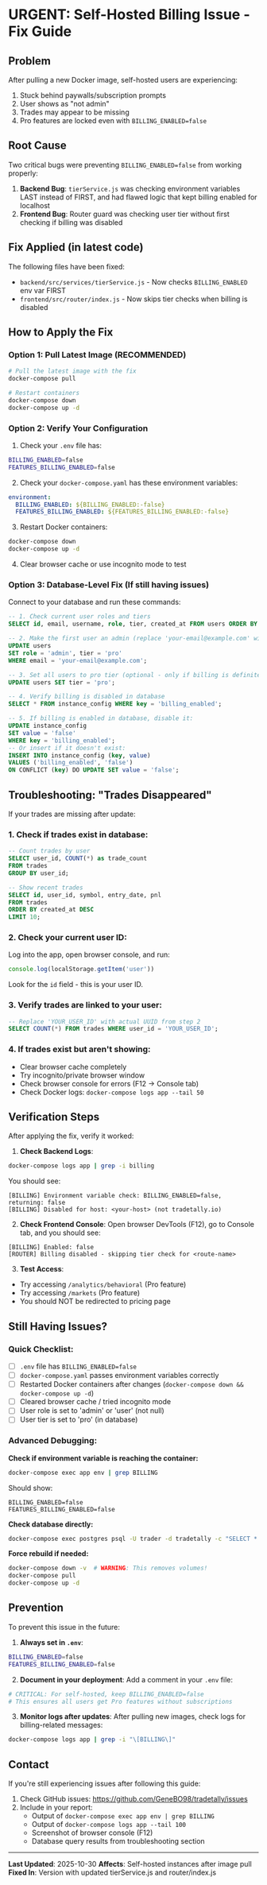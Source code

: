 # URGENT: Self-Hosted Billing Issue - Fix Guide

## Problem
After pulling a new Docker image, self-hosted users are experiencing:
1. Stuck behind paywalls/subscription prompts
2. User shows as "not admin"
3. Trades may appear to be missing
4. Pro features are locked even with `BILLING_ENABLED=false`

## Root Cause
Two critical bugs were preventing `BILLING_ENABLED=false` from working properly:

1. **Backend Bug**: `tierService.js` was checking environment variables LAST instead of FIRST, and had flawed logic that kept billing enabled for localhost
2. **Frontend Bug**: Router guard was checking user tier without first checking if billing was disabled

## Fix Applied (in latest code)
The following files have been fixed:
- `backend/src/services/tierService.js` - Now checks `BILLING_ENABLED` env var FIRST
- `frontend/src/router/index.js` - Now skips tier checks when billing is disabled

## How to Apply the Fix

### Option 1: Pull Latest Image (RECOMMENDED)
```bash
# Pull the latest image with the fix
docker-compose pull

# Restart containers
docker-compose down
docker-compose up -d
```

### Option 2: Verify Your Configuration
1. Check your `.env` file has:
```bash
BILLING_ENABLED=false
FEATURES_BILLING_ENABLED=false
```

2. Check your `docker-compose.yaml` has these environment variables:
```yaml
environment:
  BILLING_ENABLED: ${BILLING_ENABLED:-false}
  FEATURES_BILLING_ENABLED: ${FEATURES_BILLING_ENABLED:-false}
```

3. Restart Docker containers:
```bash
docker-compose down
docker-compose up -d
```

4. Clear browser cache or use incognito mode to test

### Option 3: Database-Level Fix (If still having issues)

Connect to your database and run these commands:

```sql
-- 1. Check current user roles and tiers
SELECT id, email, username, role, tier, created_at FROM users ORDER BY created_at;

-- 2. Make the first user an admin (replace 'your-email@example.com' with actual email)
UPDATE users
SET role = 'admin', tier = 'pro'
WHERE email = 'your-email@example.com';

-- 3. Set all users to pro tier (optional - only if billing is definitely disabled)
UPDATE users SET tier = 'pro';

-- 4. Verify billing is disabled in database
SELECT * FROM instance_config WHERE key = 'billing_enabled';

-- 5. If billing is enabled in database, disable it:
UPDATE instance_config
SET value = 'false'
WHERE key = 'billing_enabled';
-- Or insert if it doesn't exist:
INSERT INTO instance_config (key, value)
VALUES ('billing_enabled', 'false')
ON CONFLICT (key) DO UPDATE SET value = 'false';
```

## Troubleshooting: "Trades Disappeared"

If your trades are missing after update:

### 1. Check if trades exist in database:
```sql
-- Count trades by user
SELECT user_id, COUNT(*) as trade_count
FROM trades
GROUP BY user_id;

-- Show recent trades
SELECT id, user_id, symbol, entry_date, pnl
FROM trades
ORDER BY created_at DESC
LIMIT 10;
```

### 2. Check your current user ID:
Log into the app, open browser console, and run:
```javascript
console.log(localStorage.getItem('user'))
```

Look for the `id` field - this is your user ID.

### 3. Verify trades are linked to your user:
```sql
-- Replace 'YOUR_USER_ID' with actual UUID from step 2
SELECT COUNT(*) FROM trades WHERE user_id = 'YOUR_USER_ID';
```

### 4. If trades exist but aren't showing:
- Clear browser cache completely
- Try incognito/private browser window
- Check browser console for errors (F12 -> Console tab)
- Check Docker logs: `docker-compose logs app --tail 50`

## Verification Steps

After applying the fix, verify it worked:

1. **Check Backend Logs**:
```bash
docker-compose logs app | grep -i billing
```

You should see:
```
[BILLING] Environment variable check: BILLING_ENABLED=false, returning: false
[BILLING] Disabled for host: <your-host> (not tradetally.io)
```

2. **Check Frontend Console**:
Open browser DevTools (F12), go to Console tab, and you should see:
```
[BILLING] Enabled: false
[ROUTER] Billing disabled - skipping tier check for <route-name>
```

3. **Test Access**:
- Try accessing `/analytics/behavioral` (Pro feature)
- Try accessing `/markets` (Pro feature)
- You should NOT be redirected to pricing page

## Still Having Issues?

### Quick Checklist:
- [ ] `.env` file has `BILLING_ENABLED=false`
- [ ] `docker-compose.yaml` passes environment variables correctly
- [ ] Restarted Docker containers after changes (`docker-compose down && docker-compose up -d`)
- [ ] Cleared browser cache / tried incognito mode
- [ ] User role is set to 'admin' or 'user' (not null)
- [ ] User tier is set to 'pro' (in database)

### Advanced Debugging:

**Check if environment variable is reaching the container:**
```bash
docker-compose exec app env | grep BILLING
```

Should show:
```
BILLING_ENABLED=false
FEATURES_BILLING_ENABLED=false
```

**Check database directly:**
```bash
docker-compose exec postgres psql -U trader -d tradetally -c "SELECT * FROM users WHERE role = 'admin';"
```

**Force rebuild if needed:**
```bash
docker-compose down -v  # WARNING: This removes volumes!
docker-compose pull
docker-compose up -d
```

## Prevention

To prevent this issue in the future:

1. **Always set in `.env`**:
```bash
BILLING_ENABLED=false
FEATURES_BILLING_ENABLED=false
```

2. **Document in your deployment**:
Add a comment in your `.env` file:
```bash
# CRITICAL: For self-hosted, keep BILLING_ENABLED=false
# This ensures all users get Pro features without subscriptions
```

3. **Monitor logs after updates**:
After pulling new images, check logs for billing-related messages:
```bash
docker-compose logs app | grep -i "\[BILLING\]"
```

## Contact

If you're still experiencing issues after following this guide:
1. Check GitHub issues: https://github.com/GeneBO98/tradetally/issues
2. Include in your report:
   - Output of `docker-compose exec app env | grep BILLING`
   - Output of `docker-compose logs app --tail 100`
   - Screenshot of browser console (F12)
   - Database query results from troubleshooting section

---
**Last Updated**: 2025-10-30
**Affects**: Self-hosted instances after image pull
**Fixed In**: Version with updated tierService.js and router/index.js
